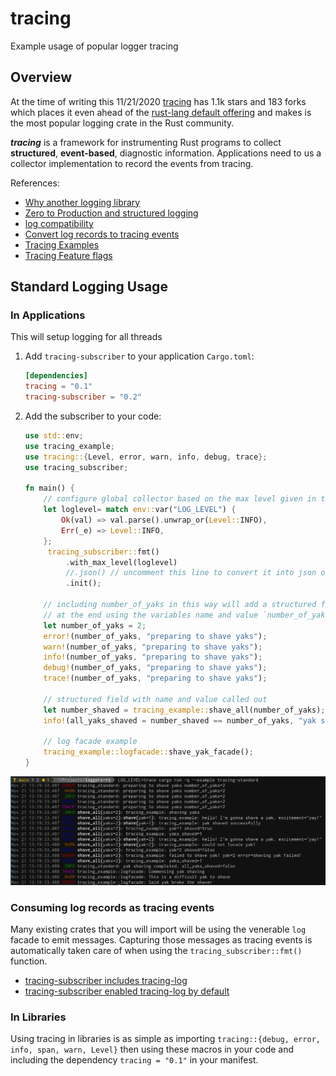 # tracing
Example usage of popular logger tracing

## Overview
At the time of writing this 11/21/2020 [tracing](https://github.com/tokio-rs/tracing) has 1.1k stars
and 183 forks which places it even ahead of the [rust-lang default offering](https://github.com/rust-lang/log)
and makes is the most popular logging crate in the Rust community.

***tracing*** is a framework for instrumenting Rust programs to collect **structured**,
**event-based**, diagnostic information. Applications need to us a collector implementation to
record the events from tracing.

References:
* [Why another logging library](https://tokio.rs/blog/2019-08-tracing)
* [Zero to Production and structured logging](https://www.lpalmieri.com/posts/2020-09-27-zero-to-production-4-are-we-observable-yet/#5-structured-logging)
* [log compatibility](https://docs.rs/tracing/0.1.21/tracing/index.html#log-compatibility)
* [Convert log records to tracing events](https://docs.rs/tracing-log/0.1.1/tracing_log/#convert-log-records-to-tracing-events)
* [Tracing Examples](https://github.com/tokio-rs/tracing/tree/master/examples/examples)
* [Tracing Feature flags](https://docs.rs/tracing/0.1.21/tracing/index.html#crate-feature-flags)

## Standard Logging Usage

### In Applications
This will setup logging for all threads

1. Add `tracing-subscriber` to your application `Cargo.toml`:
   ```toml
   [dependencies]
   tracing = "0.1"
   tracing-subscriber = "0.2"
   ```
2. Add the subscriber to your code:
   ```rust
   use std::env;
   use tracing_example;
   use tracing::{Level, error, warn, info, debug, trace};
   use tracing_subscriber;
   
   fn main() {
       // configure global collector based on the max level given in the env variable LOG_LEVEL
       let loglevel= match env::var("LOG_LEVEL") {
           Ok(val) => val.parse().unwrap_or(Level::INFO),
           Err(_e) => Level::INFO,
       };
        tracing_subscriber::fmt()
            .with_max_level(loglevel)
            //.json() // uncomment this line to convert it into json output
            .init();   

       // including number_of_yaks in this way will add a structured field to the event
       // at the end using the variables name and value `number_of_yaks=2`
       let number_of_yaks = 2;
       error!(number_of_yaks, "preparing to shave yaks");
       warn!(number_of_yaks, "preparing to shave yaks");
       info!(number_of_yaks, "preparing to shave yaks");
       debug!(number_of_yaks, "preparing to shave yaks");
       trace!(number_of_yaks, "preparing to shave yaks");
   
       // structured field with name and value called out
       let number_shaved = tracing_example::shave_all(number_of_yaks);
       info!(all_yaks_shaved = number_shaved == number_of_yaks, "yak shaving completed.");
   
       // log facade example
       tracing_example::logfacade::shave_yak_facade();
   }
   ```

![Tracing output](../../docs/images/tracing-standard.png)

### Consuming log records as tracing events
Many existing crates that you will import will be using the venerable `log` facade to emit messages.
Capturing those messages as tracing events is automatically taken care of when using the
`tracing_subscriber::fmt()` function.

* [tracing-subscriber includes tracing-log](https://github.com/tokio-rs/tracing/blob/b1baa6c2ef4877bd7f11de5991234fc81a025947/tracing-subscriber/Cargo.toml#L44)
* [tracing-subscriber enabled tracing-log by default](https://github.com/tokio-rs/tracing/blob/b1baa6c2ef4877bd7f11de5991234fc81a025947/tracing-subscriber/Cargo.toml#L26)

### In Libraries
Using tracing in libraries is as simple as importing `tracing::{debug, error, info, span, warn, Level}`
then using these macros in your code and including the dependency `tracing = "0.1"` in your
manifest.

